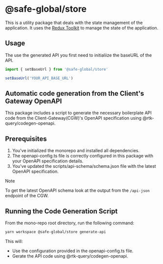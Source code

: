 # @safe-global/store

This is a utility package that deals with the state management of the application. It uses the [Redux Toolkit](https://redux-toolkit.js.org/) to manage the state of the application.

## Usage

The use the generated API you first need to initialiize the baseURL of the API.

```typescript
import { setBaseUrl } from '@safe-global/store'

setBaseUrl('YOUR_API_BASE_URL')
```

## Automatic code generation from the Client's Gateway OpenAPI

This package includes a script to generate the necessary boilerplate API code from the Client-Gateway(CGW)'s OpenAPI specification using @rtk-query/codegen-openapi.

## Prerequisites

1. You've initialized the monorepo and installed all dependencies.
2. The openapi-config.ts file is correctly configured in this package with your OpenAPI specification details.
3. You've updated the scripts/api-schema/schema.json file with the latest OpenAPI specification.

> [!NOTE]
> To get the latest OpenAPI schema look at the output from the `/api-json` endpoint of the CGW.

## Running the Code Generation Script

From the mono-repo root directory, run the following command:

```bash
yarn workspace @safe-global/store generate-api
```

This will:

- Use the configuration provided in the openapi-config.ts file.
- Gerate the API code using @rtk-query/codegen-openapi.
